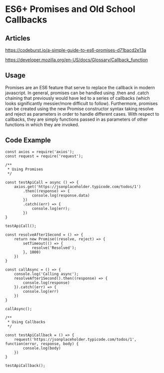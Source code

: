 # ES6+ Promises and Old School Callbacks

## Articles 

https://codeburst.io/a-simple-guide-to-es6-promises-d71bacd2e13a

https://developer.mozilla.org/en-US/docs/Glossary/Callback_function

## Usage

Promises are an ES6 feature that serve to replace the callback in modern javascript. In general, promises can be handled using .then and .catch chaining that previously would have led to a series of callbacks (which looks significantly messier/more difficult to follow). Furthermore, promises can be created using the new Promise constructor syntax taking resolve and reject as parameters in order to handle different cases. With respect to callbacks, they are simply functions passed in as parameters of other functions in which they are invoked. 

## Code Example

```
const axios = require('axios');
const request = require('request');

/**
 * Using Promises
 */

const testApiCall = async () => {
    axios.get('https://jsonplaceholder.typicode.com/todos/1')
        .then((response) => {
            console.log(response.data)
        })
        .catch((err) => {
            console.log(err);
        })
}

testApiCall();

const resolveAfter1Second = () => {
    return new Promise((resolve, reject) => {
        setTimeout(() => {
            resolve('Resolved');
        }, 1000)
    })
}

const callAsync = () => {
    console.log('Calling async');
    resolveAfter1Second().then((response) => {
        console.log(response)
    }).catch((err) => {
        console.log(err)
    })
}

callAsync();

/**
 * Using Callbacks
 */

const testApiCallback = () => {
    request('https://jsonplaceholder.typicode.com/todos/1', function(error, response, body) {
        console.log(body)
    })
}

testApiCallback();
```